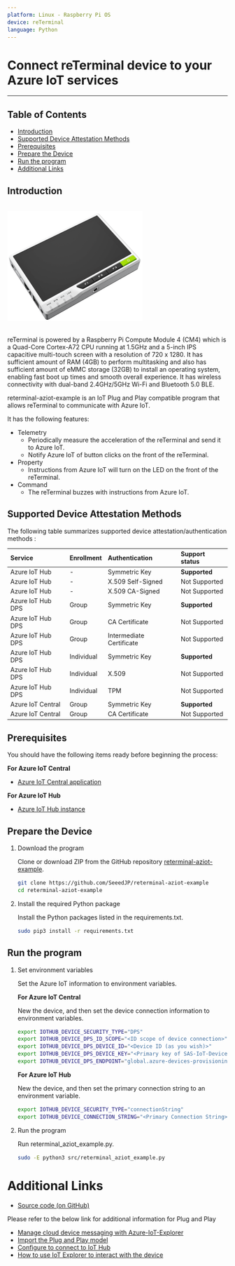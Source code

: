 ```yaml
---
platform: Linux - Raspberry Pi OS
device: reTerminal
language: Python
---
```


Connect reTerminal device to your Azure IoT services
===

---
## Table of Contents

-   [Introduction](#Introduction)
-   [Supported Device Attestation Methods](#SupportedDeviceAttestationMethods)
-   [Prerequisites](#Prerequisites)
-   [Prepare the Device](#preparethedevice)
-   [Run the program](#Runtheprogram)
-   [Additional Links](#AdditionalLinks)

<a name="Introduction"></a>
## Introduction

<br>
<div>
<img src="media/reterminal.png" height="250">
</div>
<br>

reTerminal is powered by a Raspberry Pi Compute Module 4 (CM4) which is a Quad-Core Cortex-A72 CPU running at 1.5GHz and a 5-inch IPS capacitive multi-touch screen with a resolution of 720 x 1280. It has sufficient amount of RAM (4GB) to perform multitasking and also has sufficient amount of eMMC storage (32GB) to install an operating system, enabling fast boot up times and smooth overall experience. It has wireless connectivity with dual-band 2.4GHz/5GHz Wi-Fi and Bluetooth 5.0 BLE.

reterminal-aziot-example is an IoT Plug and Play compatible program that allows reTerminal to communicate with Azure IoT.

It has the following features:

* Telemetry
  * Periodically measure the acceleration of the reTerminal and send it to Azure IoT.
  * Notify Azure IoT of button clicks on the front of the reTerminal.
* Property
  * Instructions from Azure IoT will turn on the LED on the front of the reTerminal.
* Command
  * The reTerminal buzzes with instructions from Azure IoT.

<a name="SupportedDeviceAttestationMethods"></a>
## Supported Device Attestation Methods

The following table summarizes supported device attestation/authentication methods :

| Service           | Enrollment | Authentication           | Support status |
|:------------------|:-----------|:-------------------------|:---------------|
| Azure IoT Hub     | -          | Symmetric Key            | **Supported**  |
| Azure IoT Hub     | -          | X.509 Self-Signed        | Not Supported  |
| Azure IoT Hub     | -          | X.509 CA-Signed          | Not Supported  |
| Azure IoT Hub DPS | Group      | Symmetric Key            | **Supported**  |
| Azure IoT Hub DPS | Group      | CA Certificate           | Not Supported  |
| Azure IoT Hub DPS | Group      | Intermediate Certificate | Not Supported  |
| Azure IoT Hub DPS | Individual | Symmetric Key            | **Supported**  |
| Azure IoT Hub DPS | Individual | X.509                    | Not Supported  |
| Azure IoT Hub DPS | Individual | TPM                      | Not Supported  |
| Azure IoT Central | Group      | Symmetric Key            | **Supported**  |
| Azure IoT Central | Group      | CA Certificate           | Not Supported  |

<a name="Prerequisites"></a>
## Prerequisites

You should have the following items ready before beginning the process:

**For Azure IoT Central**
-   [Azure IoT Central application](https://docs.microsoft.com/en-us/azure/iot-central/core/overview-iot-central)

**For Azure IoT Hub**
-   [Azure IoT Hub instance](https://docs.microsoft.com/en-us/azure/iot-hub/about-iot-hub)

<a name="preparethedevice"></a>
## Prepare the Device

1. Download the program

    Clone or download ZIP from the GitHub repository [reterminal-aziot-example](https://github.com/SeeedJP/reterminal-aziot-example).

    ```sh
    git clone https://github.com/SeeedJP/reterminal-aziot-example
    cd reterminal-aziot-example
    ```

2. Install the required Python package

    Install the Python packages listed in the requirements.txt.

    ```sh
    sudo pip3 install -r requirements.txt
    ```

<a name="Runtheprogram"></a>
## Run the program

1. Set environment variables

    Set the Azure IoT information to environment variables.

    **For Azure IoT Central**

    New the device, and then set the device connection information to environment variables.

    ```sh
    export IOTHUB_DEVICE_SECURITY_TYPE="DPS"
    export IOTHUB_DEVICE_DPS_ID_SCOPE="<ID scope of device connection>"
    export IOTHUB_DEVICE_DPS_DEVICE_ID="<Device ID (as you wish)>"
    export IOTHUB_DEVICE_DPS_DEVICE_KEY="<Primary key of SAS-IoT-Devices>"
    export IOTHUB_DEVICE_DPS_ENDPOINT="global.azure-devices-provisioning.net"
    ```

    **For Azure IoT Hub**

    New the device, and then set the primary connection string to an environment variable.

    ```sh
    export IOTHUB_DEVICE_SECURITY_TYPE="connectionString"
    export IOTHUB_DEVICE_CONNECTION_STRING="<Primary Connection String>"
    ```

2. Run the program

    Run reterminal_aziot_example.py.

    ```sh
    sudo -E python3 src/reterminal_aziot_example.py
    ```

<a name="AdditionalLinks"></a>
# Additional Links

- [Source code (on GitHub)](https://github.com/SeeedJP/reterminal-aziot-example)

Please refer to the below link for additional information for Plug and Play 

-   [Manage cloud device messaging with Azure-IoT-Explorer](https://github.com/Azure/azure-iot-explorer/releases)
-   [Import the Plug and Play model](https://docs.microsoft.com/en-us/azure/iot-pnp/concepts-model-repository)
-   [Configure to connect to IoT Hub](https://docs.microsoft.com/en-us/azure/iot-pnp/quickstart-connect-device-c)
-   [How to use IoT Explorer to interact with the device ](https://docs.microsoft.com/en-us/azure/iot-pnp/howto-use-iot-explorer#install-azure-iot-explorer)   
